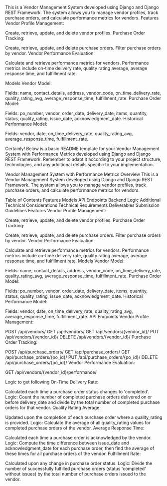 This is a Vendor Management System developed using Django and Django REST Framework. The system allows you to manage vendor profiles, track purchase orders, and calculate performance metrics for vendors.
Features
Vendor Profile Management:

Create, retrieve, update, and delete vendor profiles.
Purchase Order Tracking:

Create, retrieve, update, and delete purchase orders.
Filter purchase orders by vendor.
Vendor Performance Evaluation:

Calculate and retrieve performance metrics for vendors.
Performance metrics include on-time delivery rate, quality rating average, average response time, and fulfillment rate.



Models
Vendor Model:

Fields: name, contact_details, address, vendor_code, on_time_delivery_rate, quality_rating_avg, average_response_time, fulfillment_rate.
Purchase Order Model:

Fields: po_number, vendor, order_date, delivery_date, items, quantity, status, quality_rating, issue_date, acknowledgment_date.
Historical Performance Model:

Fields: vendor, date, on_time_delivery_rate, quality_rating_avg, average_response_time, fulfillment_rate.


Certainly! Below is a basic README template for your Vendor Management System with Performance Metrics developed using Django and Django REST Framework. Remember to adapt it according to your project structure, technologies, and any additional details specific to your implementation.

Vendor Management System with Performance Metrics
Overview
This is a Vendor Management System developed using Django and Django REST Framework. The system allows you to manage vendor profiles, track purchase orders, and calculate performance metrics for vendors.

Table of Contents
Features
Models
API Endpoints
Backend Logic
Additional Technical Considerations
Technical Requirements
Deliverables
Submission Guidelines
Features
Vendor Profile Management:

Create, retrieve, update, and delete vendor profiles.
Purchase Order Tracking:

Create, retrieve, update, and delete purchase orders.
Filter purchase orders by vendor.
Vendor Performance Evaluation:

Calculate and retrieve performance metrics for vendors.
Performance metrics include on-time delivery rate, quality rating average, average response time, and fulfillment rate.
Models
Vendor Model:

Fields: name, contact_details, address, vendor_code, on_time_delivery_rate, quality_rating_avg, average_response_time, fulfillment_rate.
Purchase Order Model:

Fields: po_number, vendor, order_date, delivery_date, items, quantity, status, quality_rating, issue_date, acknowledgment_date.
Historical Performance Model:

Fields: vendor, date, on_time_delivery_rate, quality_rating_avg, average_response_time, fulfillment_rate.
API Endpoints
Vendor Profile Management:

POST /api/vendors/
GET /api/vendors/
GET /api/vendors/{vendor_id}/
PUT /api/vendors/{vendor_id}/
DELETE /api/vendors/{vendor_id}/
Purchase Order Tracking:

POST /api/purchase_orders/
GET /api/purchase_orders/
GET /api/purchase_orders/{po_id}/
PUT /api/purchase_orders/{po_id}/
DELETE /api/purchase_orders/{po_id}/
Vendor Performance Evaluation:

GET /api/vendors/{vendor_id}/performance/


Logic to get following
On-Time Delivery Rate:

Calculated each time a purchase order status changes to 'completed'.
Logic: Count the number of completed purchase orders delivered on or before delivery_date and divide by the total number of completed purchase orders for that vendor.
Quality Rating Average:

Updated upon the completion of each purchase order where a quality_rating is provided.
Logic: Calculate the average of all quality_rating values for completed purchase orders of the vendor.
Average Response Time:

Calculated each time a purchase order is acknowledged by the vendor.
Logic: Compute the time difference between issue_date and acknowledgment_date for each purchase order, then find the average of these times for all purchase orders of the vendor.
Fulfillment Rate:

Calculated upon any change in purchase order status.
Logic: Divide the number of successfully fulfilled purchase orders (status 'completed' without issues) by the total number of purchase orders issued to the vendor.

